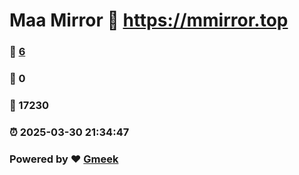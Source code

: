 # Maa Mirror :link: https://mmirror.top 
### :page_facing_up: [6](https://mmirror.top/tag.html) 
### :speech_balloon: 0 
### :hibiscus: 17230 
### :alarm_clock: 2025-03-30 21:34:47 
### Powered by :heart: [Gmeek](https://github.com/Meekdai/Gmeek)
